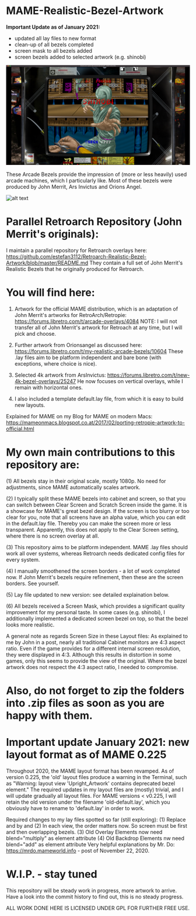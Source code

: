 # MAME-Realistic-Bezel-Artwork

**Important Update as of January 2021:**
* updated all lay files to new format
* clean-up of all bezels completed
* screen mask to all bezels added
* screen bezels added to selected artwork (e.g. shinobi)

![alt text](screenshots/shihnobi.jpg "Shinobi with Overlay in MAME")

These Arcade Bezels provide the impression of (more or less heavily) used arcade machines, which I particularly like. Most of these bezels were produced by John Merrit, Ars Invictus and Orions Angel.

![alt text](screenshots/bankp.jpg "Bank Panic with Overlay in MAME")

# Parallel Retroarch Repository (John Merrit's originals):

I maintain a parallel repository for Retroarch overlays here:
https://github.com/estefan3112/Retroarch-Realistic-Bezel-Artwork/blob/master/README.md
They contain a full set of John Merrit's Realistic Bezels that he originally produced for Retroarch.

# You will find here:

1. Artwork for the official MAME distribution, which is an adaptation of John Merrit's artworks for RetroArch/Retropie:
https://forums.libretro.com/t/arcade-overlays/4084
NOTE: I will not transfer all of John Merrit's artwork for Retroach at any time, but I will pick and choose.

2. Further artwork from Orionsangel as discussed here:
https://forums.libretro.com/t/my-realistic-arcade-bezels/10604
These .lay files aim to be platform independent and bare bone (with exceptions, where choice is nice).

3. Selected 4k artwork from ArsInvictus:
https://forums.libretro.com/t/new-4k-bezel-overlays/25247
He now focuses on vertical overlays, while I remain with horizontal ones.

4. I also included a template default.lay file, from which it is easy to build new layouts.

Explained for MAME on my Blog for MAME on modern Macs:
https://mameonmacs.blogspot.co.at/2017/02/porting-retropie-artwork-to-official.html

# My own main contributions to this repository are:

(1) All bezels stay in their original scale, mostly 1080p. No need for adjustments, since MAME automatically scales artwork.

(2) I typically split these MAME bezels into cabinet and screen, so that you can switch between Clear Screen and Scratch Screen inside the game. It is a showcase for MAME's great bezel design. If the screen is too blurry or too clear for you, note that all screens have an alpha value, which you can edit in the default.lay file. Thereby you can make the screen more or less transparent. Apparently, this does not apply to the Clear Screen setting, where there is no screen overlay at all.

(3) This repository aims to be platform independent. MAME .lay files should work all over systems, whereas Retroarch needs dedicated config files for every system.

(4) I manually smoothened the screen borders - a lot of work completed now. If John Merrit's bezels require refinement, then these are the screen borders. See yourself.

(5) Lay file updated to new version: see detailed explaination below.

(6) All bezels received a Screen Mask, which provides a significant quality improvement for my personal taste. In some cases (e.g. shinobi), I additionally implemented a dedicated screen bezel on top, so that the bezel looks more realistic.

A general note as regards Screen Size in these Layout files:
As explained to me by John in a post, nearly all traditional Cabinet monitors are 4:3 aspect ratio. Even if the game provides for a different internal screen resolution, they were displayed in 4:3. Although this results in distortion in some games, only this seems to provide the view of the original. Where the bezel artwork does not respect the 4:3 aspect ratio, I needed to compromise.

# Also, do not forget to zip the folders into .zip files as soon as you are happy with them.

# Important update January 2021: new layout format as of MAME 0.225

Throughout 2020, the MAME layout format has been revamped. As of version 0.225, the 'old' layout files produce a warning in the Terminal, such as
"Warning: layout view 'Upright_Artwork' contains deprecated bezel element."
The required updates in my layout files are (mostly) trivial, and I will update gradually all layout files. For MAME versions < v0.225, I will retain the old version under the filename 'old-default.lay', which you obviously have to rename to 'default.lay' in order to work.

Required changes to my lay files spotted so far (still exploring):
(1) Replace <bezel element> and </bezel> by <element ref> and </element>
(2) In each view, the order matters now. So screen must be first and then overlapping bezels.
(3) Old Overlay Elements now need blend="multiply" as element attribute
(4) Old Backdrop Elements nw need blend="add" as element attribute
Very helpful explanations by Mr. Do: https://mrdo.mameworld.info - post of November 22, 2020.

# W.I.P. - stay tuned

This repository will be steady work in progress, more artwork to arrive. Have a look into the commit history to find out, this is no steady progress.

ALL WORK DONE HERE IS LICENSED UNDER GPL FOR FURTHER FREE USE.
